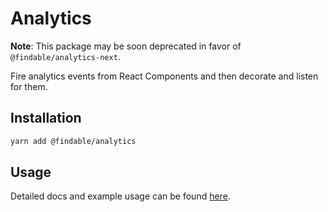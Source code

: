 # Analytics

__Note__: This package may be soon deprecated in favor of  ```@findable/analytics-next```.

Fire analytics events from React Components and then decorate and listen for them.

## Installation

```sh
yarn add @findable/analytics
```

## Usage

Detailed docs and example usage can be found [here](https://atlaskit.atlassian.com/packages/core/analytics).
